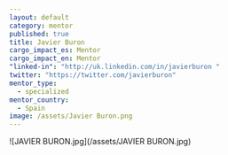 ```yaml
---
layout: default
category: mentor
published: true
title: Javier Buron
cargo_impact_es: Mentor
cargo_impact_en: Mentor
"linked-in": "http://uk.linkedin.com/in/javierburon "
twitter: "https://twitter.com/javierburon"
mentor_type: 
  - specialized
mentor_country: 
  - Spain
image: /assets/Javier Buron.png
---
```


![JAVIER BURON.jpg](/assets/JAVIER BURON.jpg)
